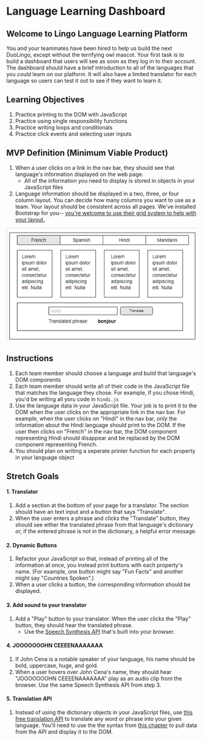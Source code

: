 # Language Learning Dashboard

## Welcome to Lingo Language Learning Platform
You and your teammates have been hired to help us build the next DuoLingo, except without the terrifying owl mascot. Your first task is to build a dashboard that users will see as soon as they log in to their account. The dashboard should have a brief introduction to all of the languages that you _could_ learn on our platform. It will also have a limited translator for each language so users can test it out to see if they want to learn it.

## Learning Objectives
1. Practice printing to the DOM with JavaScript
1. Practice using single responsibility functions
1. Practice writing loops and conditionals
1. Practice click events and selecting user inputs


## MVP Definition (Minimum Viable Product)
1. When a user clicks on a link in the nav bar, they should see that language's information displayed on the web page.
    - All of the information you need to display is stored in objects in your JavaScript files
1. Language information should be displayed in a two, three, or four column layout. You can decide how many columns you want to use as a team. Your layout should be consistent across all pages. We've installed Bootstrap for you-- [you're welcome to use their grid system to help with your layout.](https://getbootstrap.com/docs/4.0/layout/grid/)

![mock up layout](images/mockup.png)

## Instructions
1. Each team member should choose a language and build that language's DOM components
1. Each team member should write all of their code in the JavaScript file that matches the language they chose. For example, if you chose Hindi, you'd be writing all yoru code in `hindi.js`
1. Use the language data in your JavaScript file. Your job is to print it to the DOM when the user clicks on the appropriate link in the nav bar. For example, when the user clicks on "Hindi" in the nav bar, _only_ the information about the Hindi language should print to the DOM. If the user then clicks on "French" in the nav bar, the DOM component representing Hindi should disappear and be replaced by the DOM component representing French.
1. You should plan on writing a seperate printer function for each property in your language object

## Stretch Goals
#### 1. Translator
1. Add a section at the bottom of your page for a translator. The section should have an text input and a button that says "Translate".
1. When the user enters a phrase and clicks the "Translate" button, they should see either the translated phrase from that language's dictionary or, if the entered phrase is not in the dictionary, a helpful error message.

#### 2. Dynamic Buttons
1. Refactor your JavaScript so that, instead of printing all of the information at once, you instead print buttons with each property's name. (For example, one button might say "Fun Facts" and another might say "Countries Spoken".)
1. When a user clicks a button, the corresponding information should be displayed.

#### 3. Add sound to your translator
1. Add a "Play" button to your translator. When the user clicks the "Play" button, they should hear the translated phrase.
    - Use the [Speech Synthesis API](https://flaviocopes.com/speech-synthesis-api/) that's built into your browser.

#### 4. JOOOOOOOHN CEEEENAAAAAAA
1. If John Cena is a notable speaker of your language, his name should be bold, uppercase, huge, and gold.
1. When a user hovers over John Cena's name, they should hear "JOOOOOOOHN CEEEENAAAAAAA" play as an audio clip from the browser. Use the same Speech Synthesis API from step 3.

#### 5. Translation API
1. Instead of using the dictionary objects in your JavaScript files, use [this free translation API](https://tech.yandex.com/translate/) to translate any word or phrase into your given language. You'll need to use the the syntax from [this chapter](https://github.com/NewForce-at-Mountwest/client-side-mastery/blob/master/book-2-the-neophyte/chapters/FETCH_INTRO.md) to pull data from the API and display it to the DOM. 
